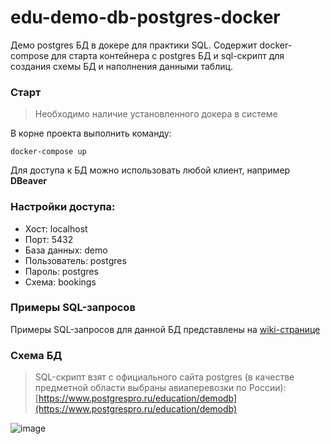 # edu-demo-db-postgres-docker
Демо postgres БД в докере для практики SQL. Содержит docker-compose для старта контейнера с postgres БД и sql-скрипт для создания схемы БД и наполнения данными таблиц.

### Старт
> Необходимо наличие установленного докера в системе

В корне проекта выполнить команду:

`docker-compose up`

Для доступа к БД можно использовать любой клиент, например **DBeaver**

### Настройки доступа:

- Хост: localhost
- Порт: 5432
- База данных: demo
- Пользователь: postgres
- Пароль: postgres
- Схема: bookings

### Примеры SQL-запросов
Примеры SQL-запросов для данной БД представлены на [wiki-странице](https://github.com/aleks-rad/edu-demo-db-postgres-docker/wiki/%D0%9F%D1%80%D0%B8%D0%BC%D0%B5%D1%80%D1%8B-SQL-%D0%B7%D0%B0%D0%BF%D1%80%D0%BE%D1%81%D0%BE%D0%B2)

### Схема БД

> SQL-скрипт взят с официального сайта postgres (в качестве предметной области выбраны авиаперевозки по России):
[https://www.postgrespro.ru/education/demodb](https://www.postgrespro.ru/education/demodb)

![image](https://user-images.githubusercontent.com/10981830/213874402-99897476-0808-4759-a005-1eaddbb432bd.png)
